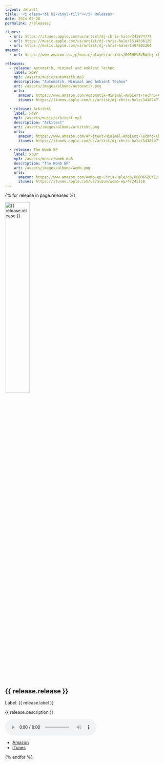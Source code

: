 ```yaml
---
layout: default
title: '<i class="bi bi-vinyl-fill"></i> Releases'
date: 2024-09-20
permalink: /releases/

itunes:
  - url: https://itunes.apple.com/us/artist/dj-chris-hale/343874777
  - url: https://music.apple.com/us/artist/dj-chris-hale/1514836129
  - url: https://music.apple.com/us/artist/dj-chris-hale/1497802264
amazon:
  - url: https://www.amazon.co.jp/music/player/artists/B00HRV6VBW/dj-chris-hale

releases:
  - release: Automatik, Minimal and Ambient Techno
    label: xp8r
    mp3: /assets/music/automatik.mp3
    description: "Automatik, Minimal and Ambient Techno"
    art: /assets/images/albums/automatik.png
    urls:
      amazon: https://www.amazon.com/Automatik-Minimal-Ambient-Techno-Chris/dp/B00H316HJW/ref=tmm_acd_swatch_0?_encoding=UTF8&qid=1537408400&sr=1-2-catcorr
      itunes: https://itunes.apple.com/us/artist/dj-chris-hale/343874777
  
  - release: Arkitekt
    label: xp8r
    mp3: /assets/music/arkitekt.mp3
    description: "Arkitect"
    art: /assets/images/albums/arkitekt.png
    urls:
      amazon: https://www.amazon.com/Arkitekt-Minimal-Ambient-Techno-Chris/dp/B01KAPOQJA?keywords=DJ+Chris+Hale&qid=1537408339&s=Music&sr=1-1-catcorr&ref=sr_1_1
      itunes: https://itunes.apple.com/us/artist/dj-chris-hale/343874777
  
  - release: The Womb EP
    label: xp8r
    mp3: /assets/music/womb.mp3
    description: "The Womb EP"
    art: /assets/images/albums/womb.png
    urls:
      amazon: https://www.amazon.com/Womb-ep-Chris-Hale/dp/B00066ZUKI/ref=sr_1_1?s=music&ie=UTF8&qid=1526542014&sr=1-1&keywords=chris+hale+womb+ep
      itunes: https://itunes.apple.com/us/album/womb-ep/47245118
---
```

{% for release in page.releases %}
  <article class="my-5">    
    <div class="text-center">
      <img class="img-fluid" style="width: 40%;" src="{{ release.art }}" alt="{{ release.release }}" />
      <h2>{{ release.release }}</h2>
    </div>
    <p>Label: {{ release.label }}</p>
    <p>{{ release.description }}</p>
    <p>
      <audio controls>
        <source src="{{ release.mp3 }}" type="audio/mpeg">
        Your browser does not support the audio element.
      </audio>
    </p>
    <ul>
        <li><a href="{{ release.urls.amazon }}">Amazon</a></li>
        <li><a href="{{ release.urls.itunes }}">iTunes</a></li>      
    </ul>
  </article>
{% endfor %}


